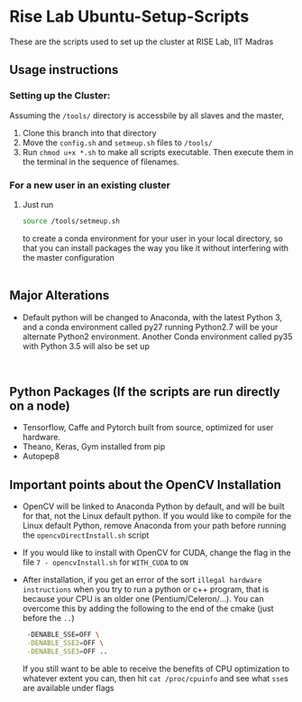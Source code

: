 # Rise Lab Ubuntu-Setup-Scripts
These are the scripts used to set up the cluster at RISE Lab, IIT Madras

## Usage instructions

### Setting up the Cluster:
Assuming the `/tools/` directory is accessbile by all slaves and the master,
1. Clone this branch into that directory
2. Move the `config.sh` and `setmeup.sh` files to `/tools/`
2. Run `chmod u+x *.sh` to make all scripts executable. Then execute them in the terminal in the sequence of filenames.

### For a new user in an existing cluster
1. Just run
    ```bash
    source /tools/setmeup.sh
    ```
    to create a conda environment for your user in your local directory, so that you can install packages the way you like it without interfering with the master configuration
<br><br>

## Major Alterations
* Default python will be changed to Anaconda, with the latest Python 3, and a conda environment called py27 running Python2.7 will be your alternate Python2 environment. Another Conda environment called py35 with Python 3.5 will also be set up

<br>

## Python Packages (If the scripts are run directly on a node)
* Tensorflow, Caffe and Pytorch built from source, optimized for user hardware.
* Theano, Keras, Gym installed from pip
* Autopep8

## Important points about the OpenCV Installation
* OpenCV will be linked to Anaconda Python by default, and will be built for that, not the Linux default python. If you would like to compile for the Linux default Python, remove Anaconda from your path before running the `opencvDirectInstall.sh` script
* If you would like to install with OpenCV for CUDA, change the flag in the file `7 - opencvInstall.sh` for `WITH_CUDA` to `ON`
* After installation, if you get an error of the sort `illegal hardware instructions` when you try to run a python or c++ program, that is because your CPU is an older one (Pentium/Celeron/...). You can overcome this by adding the following to the end of the cmake (just before the `..`)

  ```bash
   -DENABLE_SSE=OFF \
   -DENABLE_SSE2=OFF \
   -DENABLE_SSE3=OFF ..
  ```

  If you still want to be able to receive the benefits of CPU optimization to whatever extent you can, then hit `cat /proc/cpuinfo` and see what `sse`s are available under flags
